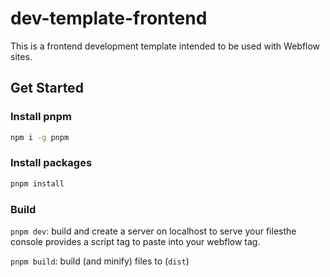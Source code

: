 # dev-template-frontend

This is a frontend development template intended to be used with Webflow sites.

## Get Started

### Install pnpm

```bash
npm i -g pnpm
```

### Install packages

```bash
pnpm install
```

### Build

`pnpm dev`: build and create a server on localhost to serve your filesthe console provides a script tag to paste into your webflow <head> tag.

`pnpm build`: build (and minify) files to (`dist`)
